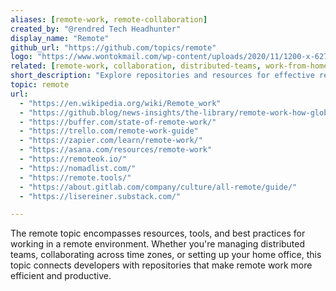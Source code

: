 ```yaml
---
aliases: [remote-work, remote-collaboration]
created_by: "@rendred Tech Headhunter"
display_name: "Remote"
github_url: "https://github.com/topics/remote"
logo: "https://www.wontokmail.com/wp-content/uploads/2020/11/1200-x-627-1.jpg"
related: [remote-work, collaboration, distributed-teams, work-from-home, WFA, WFH, work-life balance]
short_description: "Explore repositories and resources for effective remote work, collaboration, and managing distributed teams."
topic: remote
url: 
  - "https://en.wikipedia.org/wiki/Remote_work"
  - "https://github.blog/news-insights/the-library/remote-work-how-global-teams-collaborate-across-time-zones/"
  - "https://buffer.com/state-of-remote-work/"
  - "https://trello.com/remote-work-guide"
  - "https://zapier.com/learn/remote-work/"
  - "https://asana.com/resources/remote-work"
  - "https://remoteok.io/"
  - "https://nomadlist.com/"
  - "https://remote.tools/"
  - "https://about.gitlab.com/company/culture/all-remote/guide/"
  - "https://lisereiner.substack.com/"

---
```


The remote topic encompasses resources, tools, and best practices for working in a remote environment. Whether you're managing distributed teams, collaborating across time zones, or setting up your home office, this topic connects developers with repositories that make remote work more efficient and productive.

